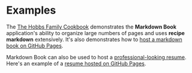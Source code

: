 # Examples

The
[The Hobbs Family Cookbook](https://craigahobbs.github.io/markdown-book/#categories.0=Introduction&url=https://craigahobbs.github.io/hobbs-family-cookbook/HobbsFamilyCookbook.json)
demonstrates the **Markdown Book** application's ability to organize large numbers of pages and uses
**recipe markdown** extensively. It's also demonstrates how to [host a markdown book on GitHub
Pages](https://github.com/craigahobbs/hobbs-family-cookbook).

Markdown Book can also be used to host a
[professional-looking resume](https://craigahobbs.github.io/markdown-book/#id=resume&url=https://craigahobbs.github.io/resume/resume.json).
Here's an example of a [resume hosted on GitHub Pages](https://github.com/craigahobbs/resume).
